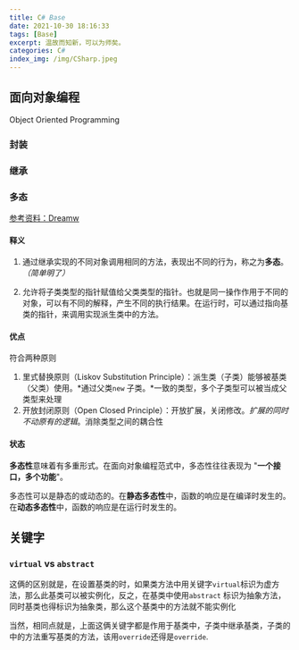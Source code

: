```yaml
---
title: C# Base
date: 2021-10-30 18:16:33
tags: [Base]
excerpt: 温故而知新，可以为师矣。
categories: C#
index_img: /img/CSharp.jpeg
---
```


## 面向对象编程

Object Oriented Programming

### 封装

### 继承

###  多态

[参考资料：Dreamw](https://www.cnblogs.com/wl-blog/p/10361894.html)

#### 释义

1. 通过继承实现的不同对象调用相同的方法，表现出不同的行为，称之为**多态**。*（简单明了）*

2. 允许将子类类型的指针赋值给父类类型的指针。也就是同一操作作用于不同的对象，可以有不同的解释，产生不同的执行结果。在运行时，可以通过指向基类的指针，来调用实现派生类中的方法。

#### 优点

符合两种原则

1. 里式替换原则（Liskov Substitution Principle）：派生类（子类）能够被基类（父类）使用。*通过父类`new` 子类。*一致的类型，多个子类型可以被当成父类型来处理
2. 开放封闭原则（Open Closed Principle）：开放扩展，关闭修改。*扩展的同时不动原有的逻辑*。消除类型之间的耦合性

#### 状态

​		**多态性**意味着有多重形式。在面向对象编程范式中，多态性往往表现为 "**一个接口，多个功能**"。

多态性可以是静态的或动态的。在**静态多态性**中，函数的响应是在编译时发生的。在**动态多态性**中，函数的响应是在运行时发生的。

## 关键字

###  `virtual`  vs `abstract`

​		这俩的区别就是，在设置基类的时，如果类方法中用关键字`virtual`标识为虚方法，那么此基类可以被实例化，反之，在基类中使用`abstract` 标识为抽象方法，同时基类也得标识为抽象类，那么这个基类中的方法就不能实例化

​		当然，相同点就是，上面这俩关键字都是作用于基类中，子类中继承基类，子类的中的方法重写基类的方法，该用`override`还得是`override`.

